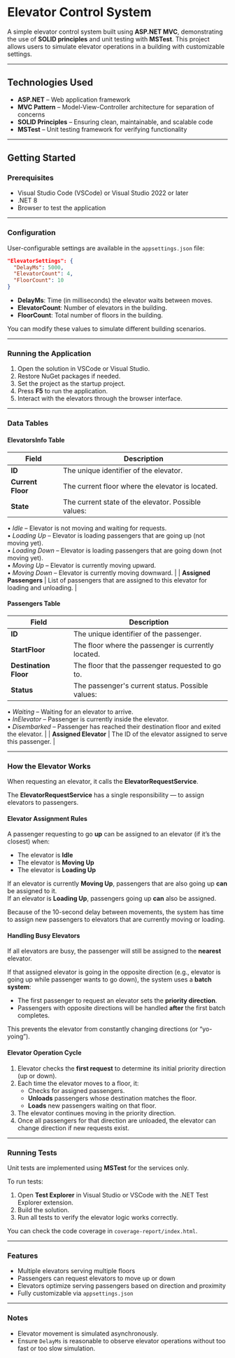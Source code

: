 # Elevator Control System

A simple elevator control system built using **ASP.NET MVC**, demonstrating the use of **SOLID principles** and unit testing with **MSTest**. This project allows users to simulate elevator operations in a building with customizable settings.

---

## Technologies Used

- **ASP.NET** – Web application framework  
- **MVC Pattern** – Model-View-Controller architecture for separation of concerns  
- **SOLID Principles** – Ensuring clean, maintainable, and scalable code  
- **MSTest** – Unit testing framework for verifying functionality  

---

## Getting Started

### Prerequisites

- Visual Studio Code (VSCode) or Visual Studio 2022 or later  
- .NET 8  
- Browser to test the application  

---

### Configuration

User-configurable settings are available in the `appsettings.json` file:

```json
"ElevatorSettings": {
  "DelayMs": 5000,
  "ElevatorCount": 4,
  "FloorCount": 10
}
```

- **DelayMs**: Time (in milliseconds) the elevator waits between moves.  
- **ElevatorCount**: Number of elevators in the building.  
- **FloorCount**: Total number of floors in the building.  

You can modify these values to simulate different building scenarios.

---

### Running the Application

1. Open the solution in VSCode or Visual Studio.  
2. Restore NuGet packages if needed.  
3. Set the project as the startup project.  
4. Press **F5** to run the application.  
5. Interact with the elevators through the browser interface.
---

### Data Tables

#### **ElevatorsInfo Table**
| Field | Description |
|--------|-------------|
| **ID** | The unique identifier of the elevator. |
| **Current Floor** | The current floor where the elevator is located. |
| **State** | The current state of the elevator. Possible values:  
• *Idle* – Elevator is not moving and waiting for requests.  
• *Loading Up* – Elevator is loading passengers that are going up (not moving yet).  
• *Loading Down* – Elevator is loading passengers that are going down (not moving yet).  
• *Moving Up* – Elevator is currently moving upward.  
• *Moving Down* – Elevator is currently moving downward. |
| **Assigned Passengers** | List of passengers that are assigned to this elevator for loading and unloading. |

#### **Passengers Table**
| Field | Description |
|--------|-------------|
| **ID** | The unique identifier of the passenger. |
| **StartFloor** | The floor where the passenger is currently located. |
| **Destination Floor** | The floor that the passenger requested to go to. |
| **Status** | The passenger's current status. Possible values:  
• *Waiting* – Waiting for an elevator to arrive.  
• *InElevator* – Passenger is currently inside the elevator.  
• *Disembarked* – Passenger has reached their destination floor and exited the elevator. |
| **Assigned Elevator** | The ID of the elevator assigned to serve this passenger. |

---
### How the Elevator Works

When requesting an elevator, it calls the **ElevatorRequestService**.

The **ElevatorRequestService** has a single responsibility — to assign elevators to passengers.

#### Elevator Assignment Rules

A passenger requesting to go **up** can be assigned to an elevator (if it’s the closest) when:
- The elevator is **Idle**
- The elevator is **Moving Up**
- The elevator is **Loading Up**

If an elevator is currently **Moving Up**, passengers that are also going up **can** be assigned to it.  
If an elevator is **Loading Up**, passengers going up **can** also be assigned.

Because of the 10-second delay between movements, the system has time to assign new passengers to elevators that are currently moving or loading.

#### Handling Busy Elevators
If all elevators are busy, the passenger will still be assigned to the **nearest** elevator.

If that assigned elevator is going in the opposite direction (e.g., elevator is going up while passenger wants to go down), the system uses a **batch system**:
- The first passenger to request an elevator sets the **priority direction**.
- Passengers with opposite directions will be handled **after** the first batch completes.

This prevents the elevator from constantly changing directions (or “yo-yoing”).

#### Elevator Operation Cycle
1. Elevator checks the **first request** to determine its initial priority direction (up or down).  
2. Each time the elevator moves to a floor, it:
   - Checks for assigned passengers.
   - **Unloads** passengers whose destination matches the floor.
   - **Loads** new passengers waiting on that floor.
3. The elevator continues moving in the priority direction.
4. Once all passengers for that direction are unloaded, the elevator can change direction if new requests exist.

---
### Running Tests

Unit tests are implemented using **MSTest** for the services only.  

To run tests:

1. Open **Test Explorer** in Visual Studio or VSCode with the .NET Test Explorer extension.  
2. Build the solution.  
3. Run all tests to verify the elevator logic works correctly.  

You can check the code coverage in `coverage-report/index.html`.

---

### Features

- Multiple elevators serving multiple floors  
- Passengers can request elevators to move up or down  
- Elevators optimize serving passengers based on direction and proximity  
- Fully customizable via `appsettings.json`  

---

### Notes

- Elevator movement is simulated asynchronously.  
- Ensure `DelayMs` is reasonable to observe elevator operations without too fast or too slow simulation.

